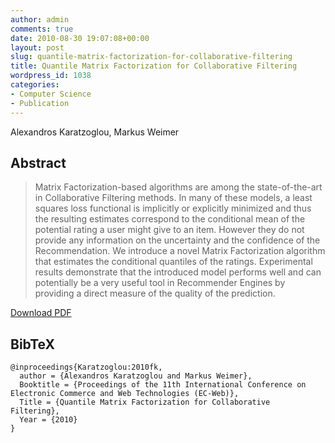 ```yaml
---
author: admin
comments: true
date: 2010-08-30 19:07:08+00:00
layout: post
slug: quantile-matrix-factorization-for-collaborative-filtering
title: Quantile Matrix Factorization for Collaborative Filtering
wordpress_id: 1038
categories:
- Computer Science
- Publication
---
```


Alexandros Karatzoglou, Markus Weimer


## Abstract




<blockquote>Matrix Factorization-based algorithms are among the state-of-the-art in Collaborative Filtering methods. In many of these models, a least squares loss functional is implicitly or explicitly minimized and thus the resulting estimates correspond to the conditional mean of the potential rating a user might give to an item. However they do not provide any information on the uncertainty and the confidence of the Recommendation. We introduce a novel Matrix Factorization algorithm that estimates the conditional quantiles of the ratings. Experimental results demonstrate that the introduced model performs well and can potentially be a very useful tool in Recommender Engines by providing a direct measure of the quality of the prediction.</blockquote>


[Download PDF](http://cs.markusweimer.com/pub/2010/2010-ECWEB.pdf)


## BibTeX



    
    @inproceedings{Karatzoglou:2010fk, 
      author = {Alexandros Karatzoglou and Markus Weimer}, 
      Booktitle = {Proceedings of the 11th International Conference on Electronic Commerce and Web Technologies (EC-Web)}, 
      Title = {Quantile Matrix Factorization for Collaborative Filtering}, 
      Year = {2010}
    }
